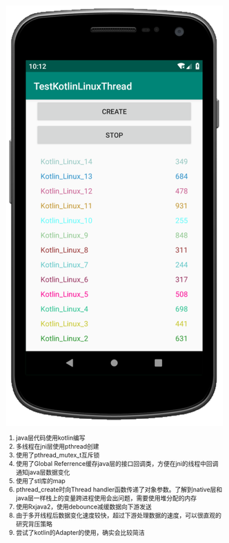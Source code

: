 ![](https://github.com/rexih/TestKotlinLinuxThread/blob/master/screenshot.png)
1. java层代码使用kotlin编写
2. 多线程在jni层使用pthread创建
3. 使用了pthread_mutex_t互斥锁
4. 使用了Global Referrence缓存java层的接口回调类，方便在jni的线程中回调通知java层数据变化
5. 使用了stl库的map
6. pthread_create时向Thread handler函数传递了对象参数。了解到native层和java层一样栈上的变量跨进程使用会出问题，需要使用堆分配的内存
7. 使用Rxjava2，使用debounce减缓数据向下游发送
8. 由于多开线程后数据变化速度较快，超过下游处理数据的速度，可以很直观的研究背压策略
9. 尝试了kotlin的Adapter的使用，确实会比较简洁
